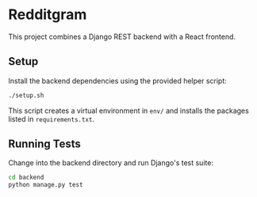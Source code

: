 # Redditgram

This project combines a Django REST backend with a React frontend.

## Setup

Install the backend dependencies using the provided helper script:

```bash
./setup.sh
```

This script creates a virtual environment in `env/` and installs the packages
listed in `requirements.txt`.

## Running Tests

Change into the backend directory and run Django's test suite:

```bash
cd backend
python manage.py test
```
